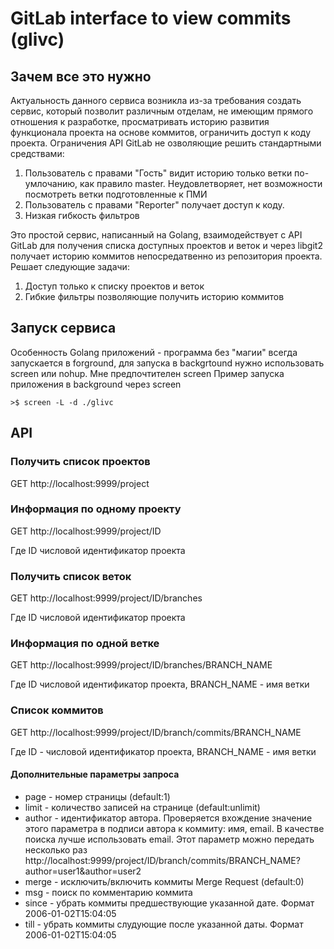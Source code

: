 # GitLab interface to view commits (glivc)

## Зачем все это нужно

Актуальность данного сервиса возникла из-за требования создать сервис, который позволит различным отделам, не имеющим прямого отношения к разработке, просматривать историю развития функционала проекта на основе коммитов, ограничить доступ к коду проекта. 
Ограничения API GitLab не озволяющие решить стандартными средствами:

1. Пользователь с правами "Гость" видит историю только ветки по-умлочанию, как правило master. Неудовлетворяет, нет возможности посмотреть ветки подготовленные к ПМИ
2. Пользователь с правами "Reporter" получает доступ к коду.
3. Низкая гибкость фильтров

Это простой сервис, написанный на Golang, взаимодействует с API GitLab для получения списка доступных проектов и веток и через libgit2 получает историю коммитов непосредатвенно из репозитория проекта. Решает следующие задачи:

1. Доступ только к списку проектов и веток
2. Гибкие фильтры позволяющие получить историю коммитов

## Запуск сервиса

Особенность Golang приложений - программа без "магии" всегда запускается в forground, для запуска в backgrtound нужно использовать screen или nohup. Мне предпочтителен screen
Пример запуска приложения в background через screen

```
>$ screen -L -d ./glivc
```

## API

### Получить список проектов

GET http://localhost:9999/project

### Информация по одному проекту

GET http://localhost:9999/project/ID

Где ID числовой идентификатор проекта

### Получить список веток

GET http://localhost:9999/project/ID/branches

Где ID числовой идентификатор проекта

### Информация по одной ветке

GET http://localhost:9999/project/ID/branches/BRANCH_NAME

Где ID числовой идентификатор проекта, BRANCH_NAME - имя ветки

### Список коммитов

GET http://localhost:9999/project/ID/branch/commits/BRANCH_NAME

Где ID - числовой идентификатор проекта, BRANCH_NAME - имя ветки

#### Дополнительные параметры запроса

- page - номер страницы (default:1)
- limit - количество записей на странице (default:unlimit)
- author - идентификатор автора. Проверяется вхождение значение этого параметра в подписи автора к коммиту: имя, email. В качестве поиска лучше использовать email. Этот параметр можно передать несколько раз http://localhost:9999/project/ID/branch/commits/BRANCH_NAME?author=user1&author=user2
- merge - исключить/включить коммиты Merge Request (default:0)
- msg - поиск по комментарию коммита
- since - убрать коммиты предшествующие указанной дате. Формат 2006-01-02T15:04:05
- till - убрать коммиты слудующие после указанной даты. Формат 2006-01-02T15:04:05
